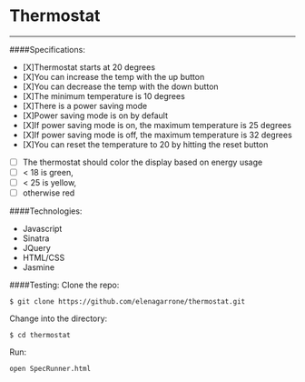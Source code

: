 Thermostat
==========
----
####Specifications:

- [X]Thermostat starts at 20 degrees
- [X]You can increase the temp with the up button
- [X]You can decrease the temp with the down button
- [X]The minimum temperature is 10 degrees
- [X]There is a power saving mode
- [X]Power saving mode is on by default
- [X]If power saving mode is on, the maximum temperature is 25 degrees
- [X]If power saving mode is off, the maximum temperature is 32 degrees
- [X]You can reset the temperature to 20 by hitting the reset button
- [ ] The thermostat should color the display based on energy usage
- [ ] < 18 is green,
- [ ] < 25 is yellow,
- [ ] otherwise red

####Technologies:
- Javascript
- Sinatra
- JQuery
- HTML/CSS
- Jasmine

####Testing:
Clone the repo:
```shell
$ git clone https://github.com/elenagarrone/thermostat.git
```
Change into the directory:
```shell
$ cd thermostat
```
Run:
```shell
open SpecRunner.html
```